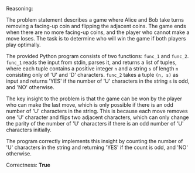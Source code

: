 Reasoning:

The problem statement describes a game where Alice and Bob take turns removing a facing-up coin and flipping the adjacent coins. The game ends when there are no more facing-up coins, and the player who cannot make a move loses. The task is to determine who will win the game if both players play optimally.

The provided Python program consists of two functions: `func_1` and `func_2`. `func_1` reads the input from stdin, parses it, and returns a list of tuples, where each tuple contains a positive integer `n` and a string `s` of length `n` consisting only of 'U' and 'D' characters. `func_2` takes a tuple `(n, s)` as input and returns 'YES' if the number of 'U' characters in the string `s` is odd, and 'NO' otherwise.

The key insight to the problem is that the game can be won by the player who can make the last move, which is only possible if there is an odd number of 'U' characters in the string. This is because each move removes one 'U' character and flips two adjacent characters, which can only change the parity of the number of 'U' characters if there is an odd number of 'U' characters initially.

The program correctly implements this insight by counting the number of 'U' characters in the string and returning 'YES' if the count is odd, and 'NO' otherwise.

Correctness: **True**